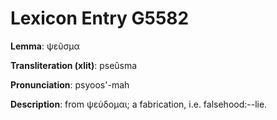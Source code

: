 # Lexicon Entry G5582

**Lemma**: ψεῦσμα

**Transliteration (xlit)**: pseûsma

**Pronunciation**: psyoos'-mah

**Description**:
from ψεύδομαι; a fabrication, i.e. falsehood:--lie.
